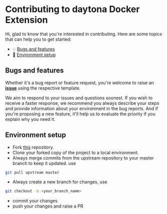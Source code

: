 # Contributing to daytona Docker Extension

Hi, glad to know that you're interested in contributing. Here are
some topics that can help you to get started:

- 💡 [Bugs and features](#bugs-and-features)
- 🔧 [Environment setup](#environment-setup)

## Bugs and features

Whether it's a bug report or feature request, you're welcome to raise an
**[issue](https://github.com/marcelo-ochoa/daytona-docker-extension/issues)** using the respective
template.

We aim to respond to your issues and questions soonest. If you wish to receive a
faster response, we recommend you always describe your steps and provide
information about your environment in the bug reports. And if you're proposing a
new feature, it'll help us to evaluate the priority if you explain why you need
it.

## Environment setup

- Fork [this](https://github.com/marcelo-ochoa/daytona-docker-extension.git) repository.
- Clone your forked copy of the project to a local environment.
- Always merge commits from the upstream repository to your master branch to keep it updated.
 use

```bash
git pull upstream master
```

- Always create a new branch for changes, use

```bash
git checkout -b <your_branch_name>
```

- commit your changes
- push your changes and raise a PR

